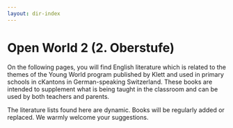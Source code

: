 ```yaml
---
layout: dir-index
---
```


# Open World 2 (2. Oberstufe)

On the following pages, you will find English literature which is related to the themes of the Young World program published by Klett and used in primary schools in cKantons in German-speaking Switzerland.  These books are intended to supplement what is being taught in the classroom and can be used by both teachers and parents. 

The literature lists found here are dynamic.  Books will be regularly added or replaced.  We warmly welcome your suggestions.  


<!--stackedit_data:
eyJoaXN0b3J5IjpbMTkwNDgyMTU2MSwyMDUxNzgzNzg4LC02NT
c5MzI5OTIsMTg1MDc5NTI3OV19
-->